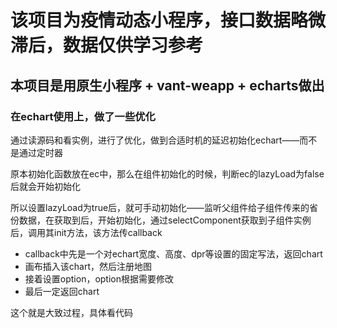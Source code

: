 # 该项目为疫情动态小程序，接口数据略微滞后，数据仅供学习参考 #

## 本项目是用原生小程序 + vant-weapp + echarts做出 ##

### 在echart使用上，做了一些优化 ###

 通过读源码和看实例，进行了优化，做到合适时机的延迟初始化echart——而不是通过定时器

 原本初始化函数放在ec中，那么在组件初始化的时候，判断ec的lazyLoad为false后就会开始初始化

 所以设置lazyLoad为true后，就可手动初始化——监听父组件给子组件传来的省份数据，在获取到后，开始初始化，通过selectComponent获取到子组件实例后，调用其init方法，该方法传callback


- callback中先是一个对echart宽度、高度、dpr等设置的固定写法，返回chart
- 画布插入该chart，然后注册地图
- 接着设置option，option根据需要修改
- 最后一定返回chart

这个就是大致过程，具体看代码
